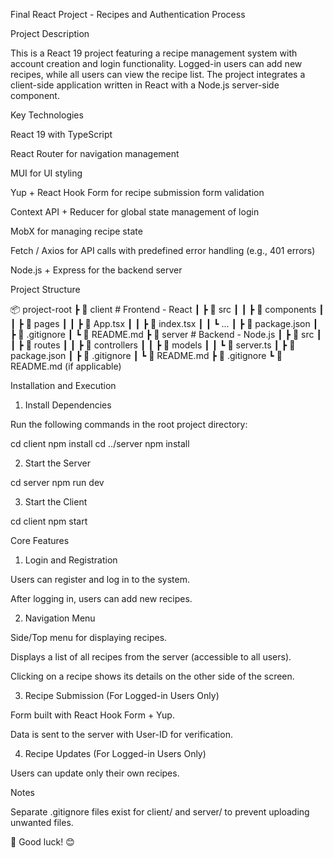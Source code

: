 Final React Project - Recipes and Authentication Process

Project Description

This is a React 19 project featuring a recipe management system with account creation and login functionality. Logged-in users can add new recipes, while all users can view the recipe list. The project integrates a client-side application written in React with a Node.js server-side component.

Key Technologies

React 19 with TypeScript

React Router for navigation management

MUI for UI styling

Yup + React Hook Form for recipe submission form validation

Context API + Reducer for global state management of login

MobX for managing recipe state

Fetch / Axios for API calls with predefined error handling (e.g., 401 errors)

Node.js + Express for the backend server

Project Structure

📦 project-root
 ┣ 📂 client  # Frontend - React
 ┃ ┣ 📂 src
 ┃ ┃ ┣ 📂 components
 ┃ ┃ ┣ 📂 pages
 ┃ ┃ ┣ 📜 App.tsx
 ┃ ┃ ┣ 📜 index.tsx
 ┃ ┃ ┗ ...
 ┃ ┣ 📜 package.json
 ┃ ┣ 📜 .gitignore
 ┃ ┗ 📜 README.md
 ┣ 📂 server  # Backend - Node.js
 ┃ ┣ 📂 src
 ┃ ┃ ┣ 📂 routes
 ┃ ┃ ┣ 📂 controllers
 ┃ ┃ ┣ 📂 models
 ┃ ┃ ┗ 📜 server.ts
 ┃ ┣ 📜 package.json
 ┃ ┣ 📜 .gitignore
 ┃ ┗ 📜 README.md
 ┣ 📜 .gitignore
 ┗ 📜 README.md (if applicable)

Installation and Execution

1. Install Dependencies

Run the following commands in the root project directory:

cd client
npm install
cd ../server
npm install

2. Start the Server

cd server
npm run dev

3. Start the Client

cd client
npm start

Core Features

1. Login and Registration

Users can register and log in to the system.

After logging in, users can add new recipes.

2. Navigation Menu

Side/Top menu for displaying recipes.

Displays a list of all recipes from the server (accessible to all users).

Clicking on a recipe shows its details on the other side of the screen.

3. Recipe Submission (For Logged-in Users Only)

Form built with React Hook Form + Yup.

Data is sent to the server with User-ID for verification.

4. Recipe Updates (For Logged-in Users Only)

Users can update only their own recipes.

Notes

Separate .gitignore files exist for client/ and server/ to prevent uploading unwanted files.

🚀 Good luck! 😊